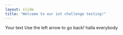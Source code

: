 ```yaml
---
layout: slide
title: "Welcome to our iot challenge testing!"
---
```

Your text
Use the left arrow to go back!
halla everybody


